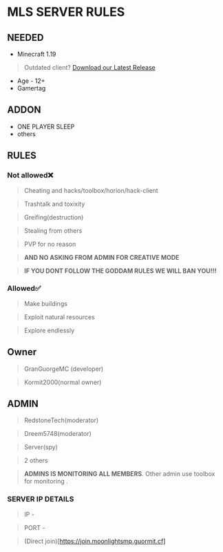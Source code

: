 # **MLS** SERVER RULES 

## **NEEDED**

- Minecraft 1.19
> Outdated client? [Download our Latest Release](https://guormit.cf/get/minecraft/latest)

- Age - 12+ 
- Gamertag 

## ADDON
- ONE PLAYER SLEEP
- others

## **RULES**
### Not allowed❌
> Cheating and hacks/toolbox/horion/hack-client

> Trashtalk and toxixity

> Greifing(destruction)

> Stealing from others

> PVP for no reason

> **AND NO ASKING FROM ADMIN FOR CREATIVE MODE**

> **IF YOU DONT FOLLOW THE GODDAM RULES WE WILL BAN YOU!!!**

### Allowed✅

> Make buildings

> Exploit natural resources

> Explore endlessly

## Owner

> GranGuorgeMC (developer)

> Kormit2000(normal owner)

## ADMIN

> RedstoneTech(moderator)

> Dreem5748(moderator)

> Server(spy)

>2 others

> **ADMINS IS MONITORING ALL MEMBERS**.  Other admin use toolbox for monitoring .
### SERVER IP DETAILS

> IP - 

> PORT - 

> (Direct join)[https://join.moonlightsmp.guormit.cf]
